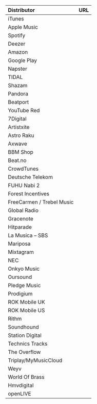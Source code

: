 |Distributor|URL|
|:-----------|:---|
|iTunes|
|Apple Music|
|Spotify|
|Deezer|
|Amazon|
|Google Play|
|Napster|
|TIDAL|
|Shazam|
|Pandora|
|Beatport|
|YouTube Red|
|7Digital|
|Artistxite|
|Astro Raku|
|Axwave|
|BBM Shop|
|Beat.no|
|CrowdTunes|
|Deutsche Telekom|
|FUHU Nabi 2|
|Forest Incentives|
|FreeCarmen / Trebel Music|
|Global Radio|
|Gracenote|
|Hitparade|
|La Musica – SBS|
|Mariposa|
|Mixtagram|
|NEC|
|Onkyo Music|
|Oursound|
|Pledge Music|
|Prodigium|
|ROK Mobile UK|
|ROK Mobile US|
|Rithm|
|Soundhound|
|Station Digital|
|Technics Tracks|
|The Overflow|
|Triplay/MyMusicCloud|
|Weyv|
|World Of Brass|
|Hmvdigital|
|openLIVE|
